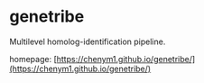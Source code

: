 # genetribe

Multilevel homolog-identification pipeline.

homepage: [https://chenym1.github.io/genetribe/](https://chenym1.github.io/genetribe/)
